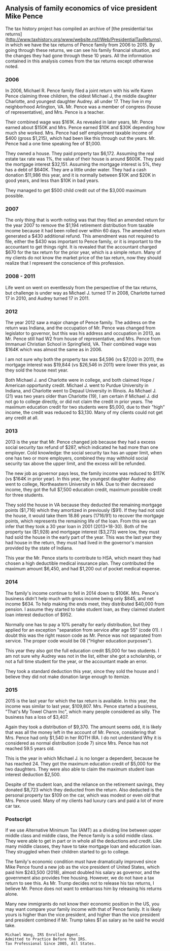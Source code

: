 ## Analysis of family economics of vice president Mike Pence

The tax history project has compiled
an archive of [the presidential tax returns]
(http://www.taxhistory.org/www/website.nsf/Web/PresidentialTaxReturns),
in which we have the tax returns of Pence family from 2006 to 2015. By
going through these returns, we can see his family financial situation,
and the changes they had gone through these 10 years. All the information
contained in this analysis comes from the tax returns except otherwise
noted.

### 2006

In 2006, Michael R. Pence family filed a joint return with his wife Karen
Pence claiming three children, the oldest Michael J, the middle daughter
Charlotte, and youngest daughter Audrey. all under 17. They live in my
neighborhood Arlington, VA. Mr. Pence was a member of congress (house
of representative), and Mrs. Pence is a teacher.

Their combined wage was \$161K. As revealed in later years, Mr. Pence
earned about \$150K and Mrs. Pence earned \$10K and \$30K depending how
much she worked. Mrs. Pence had self employment taxable income of \$400
(gross \$1,215), which had been like this through out the years. Mr. Pence
had a one time speaking fee of \$1,000.

They owned a house. They paid property tax \$6,172. Assuming the real
estate tax rate was 1%, the value of their house is around \$600K. They
paid the mortgage interest \$32,151. Assuming the mortgage interest is
5%, they has a debt of \$640K. They are a little under water. They had
a cash donation \$11,986 this year, and it is normally between \$10K
and \$20K in good years, and less than \$10K in bad years.

They managed to get \$500 child credit out of the \$3,000 maximum possible.

### 2007

The only thing that is worth noting was that they filed an amended
return for the year 2007 to remove the \$1,194 retirement distribution
from taxable income because it had been rolled over within 60 days. The
amended return generated a \$430 additional refund. This amendment was
not required to file, either the \$430 was important to Pence family,
or it is important to the accountant to get things right. It is revealed
that the accountant charged \$670 for the tax return for the prior year,
which is a simple return. Many of my clients do not know the market
price of the tax return, now they should realize that I represent the
conscience of this profession.

### 2008 - 2011

Life went on went on eventlessly from the perspective of the tax returns,
but challenge is under way as Michael J. turned 17 in 2008, Charlotte
turned 17 in 2010, and Audrey turned 17 in 2011.

### 2012

The year 2012 saw a major change of Pence family. The address on the
return was Indiana, and the occupation of Mr. Pence was changed from
legislator to governor, but this was his address and occupation in 2013,
as Mr. Pence still had W2 from house of representative, and Mrs. Pence
from Immanuel Christian School in Springfield, VA. Their combined wage
was \$164K which was almost the same as in 2006.

I am not sure why both the property tax was \$4,596 (vs \$7,020 in 2011),
the mortgage interest was \$19,844 (vs \$26,546 in 2011) were lower this
year, as they sold the house next year.

Both Michael J. and Charlotte were in college, and both claimed Hope /
American opportunity credit. Michael J. went to Purdue University in
Indiana, and Charlotte went to Depaul University in Illinois. As Michael
J. (21) was two years older than Charlotte (19), I am certain if Michael
J. did not go to college directly, or did not claim the credit in prior
years. The maximum education credit for two students were \$5,000, due
to their "high" income, the credit was reduced to \$3,130. Many of my
clients could not get any credit at all.

### 2013

2013 is the year that Mr. Pence changed job because they had a excess
social security tax refund of \$287, which indicated he had more than one
employer. Cold knowledge: the social security tax has an upper limit,
when one has two or more employers, combined they may withhold social
security tax above the upper limit, and the excess will be refunded.

The new job as governor pays less, the family income was reduced to
\$117K (vs \$164K in prior year). In this year, the youngest daughter
Audrey also went to college, Northeastern University in MA. Due to
their decreased income, they got the full \$7,500 education credit,
maximum possible credit for three students.

They sold the house in VA because they deducted the remaining mortgage
points (\$1,716) which they amortized in previously (\$91). If they
had not sold the house, it would take them 18.86 years (1716/91) to
recover the mortgage points, which represents the remaining life of
the loan. From this we can infer that they took a 30 year loan in 2001
(2013+18-30). Both of the property tax (\$1,928) and mortgage interest
(\$3,273) were low, they must had sold the house in the early part of
the year. This was the last year they had house in the return, they must
had lived in the governor's mansion provided by the state of Indiana.

This year the Mr. Pence starts to contribute to HSA, which meant they
had chosen a high deductible medical insurance plan. They contributed
the maximum amount \$6,450, and had \$1,200 out of pocket medical expense.

### 2014

The family's income continue to fell in 2014 down to \$106K. Mrs. Pence's
business didn't help much with gross income being only \$845, and net
income \$634. To help making the ends meet, they distributed \$40,000
from pension. I assume they started to take student loan, as they claimed
student loan interest deduction of \$952.

Normally one has to pay a 10% penalty for early distribution, but they
applied for an exception "separation from service after age 55" (code
01). I doubt this was the right reason code as Mr. Pence was not separated
from service. The proper code would be 08 ("Higher education purposes").

This year they also got the full education credit \$5,000 for two
students. I am not sure why Audrey was not in the list, either she got a
scholarship, or not a full time student for the year, or the accountant
made an error.

They took a standard deduction this year, since they sold the house and
I believe they did not make donation large enough to itemize.

### 2015

2015 is the last year for which the tax return is available. In this
year, the income was similar to last year, \$109,807. Mrs. Pence started
a business, "That's My Towel Charm Inc", which many people considered
as silly. The business has a loss of \$3,407.

Again they took a distribution of \$9,370. The amount seems odd, it
is likely that was all the money left in the account of Mr. Pence,
considering that Mrs. Pence had only \$1,540 in her ROTH IRA. I do not
understand Why it is considered as normal distribution (code 7) since
Mrs. Pence has not reached 59.5 years old.

This is the year in which Michael J. is no longer a dependent, because
he has reached 24. They got the maximum education credit of \$5,000 for
the two daughters. They were also able to claim the maximum student loan
interest deduction \$2,500.

Despite of the student loan, and the reliance on the retirement savings,
they donated \$8,723 which they deducted from the return. Also deducted
is the personal property tax \$109 on the car, which was modest or even
old that Mrs. Pence used. Many of my clients had luxury cars and paid
a lot of more car tax.

### Postscript

If we use Alternative Minimum Tax (AMT) as a dividing line between
upper middle class and middle class, the Pence family is a solid middle
class. They were able to get in part or in whole all the deductions
and credit. Like many middle classes, they have to take mortgage loan
and education loan. They struggled when their children started to go
to college.

The family's economic condition must have dramatically improved since
Mike Pence found a new job as the vice president of United States,
which paid him \$243,500 (2018), almost doubled his salary as governor,
and the government also provides free housing. However,
we do not have a tax return to see this. As Mr. Trump decides not to
release his tax returns, I believe Mr. Pence does not want to embarrass
him by releasing his returns alone.

Many new immigrants do not know their economic position in the US,
you may want compare your family income with that of Pence family. It
is likely yours is higher than the vice president, and higher than the
vice president and president combined if Mr. Trump takes \$1 as salary
as he said he would take.

```
Michael Wang, IRS Enrolled Agent.
Admitted to Practice Before the IRS.
Tax Professional Since 2005, All States.
```
